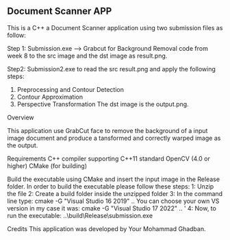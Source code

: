 
Document Scanner APP
-----------------------------------------
This is a C++  a Document Scanner application using two submission files as follow:

Step 1: Submission.exe --> Grabcut for Background Removal code
from week 8 to the src image and the dst image as result.png. 

Step2: Submission2.exe to read the src result.png and apply the following steps:
1. Preprocessing and Contour Detection
2. Contour Approximation
3. Perspective Transformation
The dst image is the output.png.

Overview

This application use GrabCut face to remove the background of a input image document
and produce a tansformed and correctly warped image as the output. 

Requirements
C++ compiler supporting C++11 standard
OpenCV (4.0 or higher) 
CMake (for building)

Build the executable using CMake and insert the input image in the Release folder.
In order to build the executable please follow these steps:
1: Unzip the file
2: Create a build folder inside the unzipped folder
3: In the command line type: cmake -G "Visual Studio 16 2019" ..
You can choose your own VS version in my case it was:  cmake -G "Visual Studio 17 2022" .. '
4: Now, to run the executable: ..\build\Release\submission.exe

Credits
This application was developed by Your Mohammad Ghadban.

